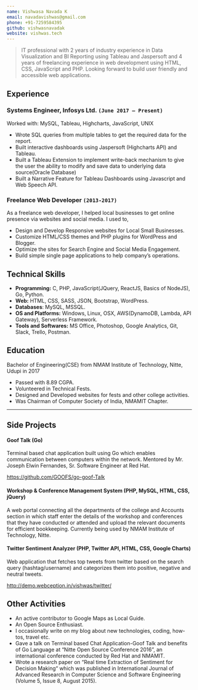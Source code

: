 ```yaml
---
name: Vishwasa Navada K
email: navadavishwas@gmail.com
phone: +91-7259584395
github: vishwasnavadak
website: vishwas.tech
---
```


> IT professional with 2 years of industry experience in Data Visualization and BI Reporting using Tableau and Jaspersoft and 4 years of freelancing experience in web development using HTML, CSS, JavaScript and PHP. Looking forward to build user friendly and accessible web applications.

## Experience

### Systems Engineer, Infosys Ltd. `(June 2017 – Present)`

Worked with: MySQL, Tableau, Highcharts, JavaScript, UNIX

- Wrote SQL queries from multiple tables to get the required data for the report.
- Built interactive dashboards using Jaspersoft (Highcharts API) and Tableau.
- Built a Tableau Extension to implement write-back mechanism to give the user the ability to modify and save data to underlying data source(Oracle Database)
- Built a Narrative Feature for Tableau Dashboards using Javascript and Web Speech API.

### Freelance Web Developer `(2013-2017)`

As a freelance web developer, I helped local businesses to get online presence via websites and social media. I used to,

- Design and Develop Responsive websites for Local Small Businesses.
- Customize HTML/CSS themes and PHP plugins for WordPress and Blogger.
- Optimize the sites for Search Engine and Social Media Engagement.
- Build simple single page applications to help company’s operations.

## Technical Skills

- **Programming:** C, PHP, JavaScript(JQuery, ReactJS, Basics of NodeJS), Go, Python.
- **Web:** HTML, CSS, SASS, JSON, Bootstrap, WordPress.
- **Databases**: MySQL, MSSQL.
- **OS and Platforms:** Windows, Linux, OSX, AWS(DynamoDB, Lambda, API Gateway), Serverless Framework.
- **Tools and Softwares:** MS Office, Photoshop, Google Analytics, Git, Slack, Trello, Postman.

## Education

Bachelor of Engineering(CSE) from NMAM Institute of Technology, Nitte, Udupi in 2017

- Passed with 8.89 CGPA.
- Volunteered in Technical Fests.
- Designed and Developed websites for fests and other college activities.
- Was Chairman of Computer Society of India, NMAMIT Chapter.

---

## Side Projects

#### Goof Talk (Go)

Terminal based chat application built using Go which enables communication between computers within the network.
Mentored by Mr. Joseph Elwin Fernandes, Sr. Software Engineer at Red Hat.

https://github.com/GOOFS/go-goof-Talk

#### Workshop & Conference Management System (PHP, MySQL, HTML, CSS, jQuery)

A web portal connecting all the departments of the college and Accounts section in which staff enter the details of the workshop and conferences that they have conducted or attended and upload the relevant documents for efficient bookkeeping.
Currently being used by NMAM Institute of Technology, Nitte.

#### Twitter Sentiment Analyzer (PHP, Twitter API, HTML, CSS, Google Charts)

Web application that fetches top tweets from twitter based on the search query (hashtag/username) and categorizes them into positive, negative and neutral tweets.

http://demo.webception.in/vishwas/twitter/

## Other Activities

- An active contributor to Google Maps as Local Guide.
- An Open Source Enthusiast.
- I occasionally write on my blog about new technologies, coding, how-tos, travel etc.
- Gave a talk on Terminal based Chat Application-Goof Talk and benefits of Go Language at “Nitte Open Source Conference 2016”, an international conference conducted by Red Hat and NMAMIT.
- Wrote a research paper on “Real time Extraction of Sentiment for Decision Making“ which was published in International Journal of Advanced Research in Computer Science and Software Engineering (Volume 5, Issue 8, August 2015).
